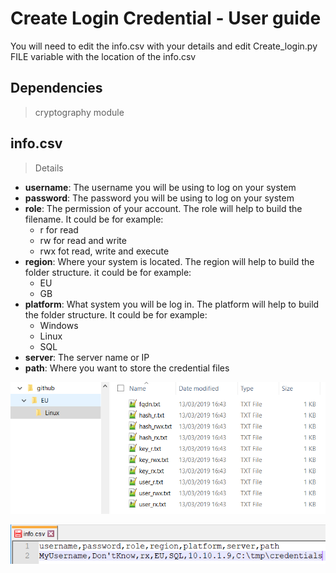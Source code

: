 # Create Login Credential - User guide
You will need to edit the info.csv with your details and edit Create_login.py FILE variable with the location of the info.csv

## Dependencies
>cryptography module

## info.csv
>Details
* **username**: The username you will be using to log on your system
* **password**: The password you will be using to log on your system
* **role**: The permission of your account. The role will help to build the filename. It could be for example:
  * r for read
  * rw for read and write
  * rwx fot read, write and execute
* **region**: Where your system is located. The region will help to build the folder structure. it could be for example:
  * EU
  * GB
* **platform**: What system you will be log in. The platform will help to build the folder structure. It could be for example:
  * Windows
  * Linux
  * SQL
* **server**: The server name or IP
* **path**: Where you want to store the credential files

![example_folder](example_folder.png)

![example_info](example_info-csv.png)